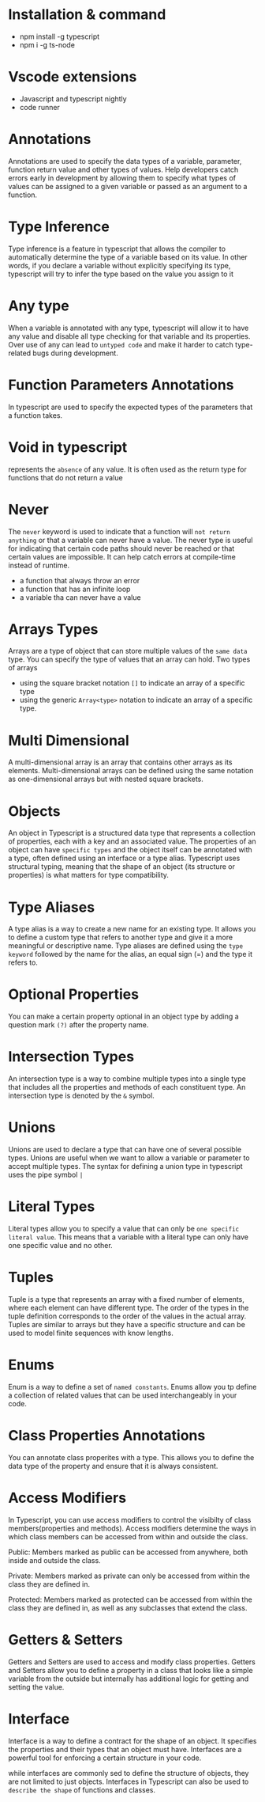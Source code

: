 # Installation & command
- npm install -g typescript
- npm i -g ts-node

# Vscode extensions
- Javascript and typescript nightly
- code runner

# Annotations
Annotations are used to specify the data types of a variable, parameter, function return value and other types of values. Help developers catch errors early in development by allowing them to specify what types of values can be assigned to a given variable or passed as an argument to a function.
  
# Type Inference
Type inference is a feature in typescript that allows the compiler to automatically determine the type of a variable based on its value. In other words, if you declare a variable without explicitly specifying its type, typescript will try to infer the type based on the value you assign to it

# Any type
When a variable is annotated with any type, typescript will allow it to have any value and disable all type checking for that variable and its properties.
Over use of any can lead to `untyped code` and make it harder to catch type-related bugs during development.

# Function Parameters Annotations
In typescript are used to specify the expected types of the parameters that a function takes.

# Void in typescript
represents the `absence` of any value. It is often used as the return type for functions that do not return a value

# Never
The `never` keyword is used to indicate that a function will `not return anything` or that a variable can never have a value. The never type is useful for indicating that certain code paths should never be reached or that certain values are impossible. It can help catch errors at compile-time instead of runtime.
- a function that always throw an error
- a function that has an infinite loop
- a variable tha can never have a value

# Arrays Types
Arrays are a type of object that can store multiple values of the `same data` type. You can specify the type of values that an array can hold.
Two types of arrays

- using the square bracket notation `[]` to indicate an array of a specific type
- using the generic `Array<type>` notation to indicate an array of a specific type.
  
# Multi Dimensional
A multi-dimensional array is an array that contains other arrays as its elements. Multi-dimensional arrays can be defined using the same notation as one-dimensional arrays but with nested square brackets.

# Objects
An object in Typescript is a structured data type that represents a collection of properties, each with a key and an associated value. The properties of an object can have `specific types` and the object itself can be annotated with a type, often defined using an interface or a type alias. Typescript uses structural typing, meaning that the shape of an object (its structure or properties) is what matters for type compatibility.

# Type Aliases
A type alias is a way to create a new name for an existing type. It allows you to define a custom type that refers to another type and give it a more meaningful or descriptive name.
Type aliases are defined using the `type keyword` followed by the name for the alias, an equal sign (=) and the type it refers to.

# Optional Properties
You can make a certain property optional in an object type by adding a question mark `(?)` after the property name.

# Intersection Types
An intersection type is a way to combine multiple types into a single type that includes all the properties and methods of each constituent type. An intersection type is denoted by the `&` symbol.

# Unions

Unions are used to declare a type that can have one of several possible types. Unions are useful when we want to allow a variable or parameter to accept multiple types.
The syntax for defining a union type in typescript uses the pipe symbol `|`

# Literal Types
Literal types allow you to specify a value that can only be `one specific literal value`. This means that a variable with a literal type can only have one specific value and no other.

# Tuples
Tuple is a type that represents an array with a fixed number of elements, where each element can have different type. The order of the types in the tuple definition corresponds to the order of the values in the actual array. Tuples are similar to arrays but they have a specific structure and can be used to model finite sequences with know lengths.

# Enums
Enum is a way to define a set of `named constants`. Enums allow you tp define a collection of related values that can be used interchangeably in your code.

# Class Properties Annotations
You can annotate class properites with a type. This allows you to define the data type of the property and ensure that it is always consistent.

# Access Modifiers
In Typescript, you can use access modifiers to control the visibilty of class members(properties and methods). Access modifiers determine the ways in which class members can be accessed from within and outside the class.

Public: Members marked as public can be accessed from anywhere, both inside and outside the class.

Private: Members marked as private can only be accessed from within the class they are defined in.

Protected: Members marked as protected can be accessed from within the class they are defined in, as well as any subclasses that extend the class.

# Getters & Setters
Getters and Setters are used to access and modify class properties. Getters and Setters allow you to define a property in a class that looks like a simple variable from the outside but internally has additional logic for getting and setting the value.

# Interface
Interface is a way to define a contract for the shape of an object. It specifies the properties and their types that an object must have. Interfaces are a powerful tool for enforcing a certain structure in your code.

while interfaces are commonly sed to define the structure of objects, they are not limited to just objects. Interfaces in Typescript can also be used to `describe the shape` of functions and classes.

